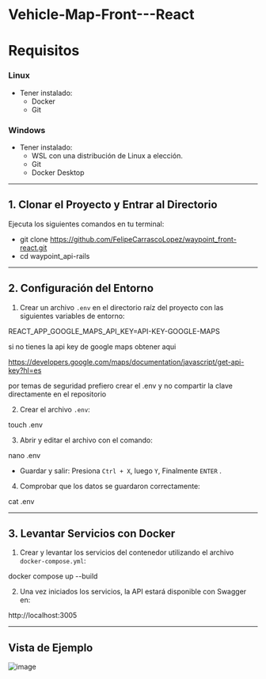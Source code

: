 # Vehicle-Map-Front---React

# Requisitos

### Linux
- Tener instalado:
  - Docker
  - Git

### Windows
- Tener instalado:
  - WSL con una distribución de Linux a elección.
  - Git
  - Docker Desktop

---

## 1. Clonar el Proyecto y Entrar al Directorio

Ejecuta los siguientes comandos en tu terminal:

- git clone https://github.com/FelipeCarrascoLopez/waypoint_front-react.git
- cd waypoint_api-rails


---

## 2. Configuración del Entorno

1. Crear un archivo `.env` en el directorio raíz del proyecto con las siguientes variables de entorno:

REACT_APP_GOOGLE_MAPS_API_KEY=API-KEY-GOOGLE-MAPS

si no tienes la api key de google maps obtener aqui 

https://developers.google.com/maps/documentation/javascript/get-api-key?hl=es

por temas de seguridad prefiero crear el .env y no compartir la clave directamente en el repositorio


2. Crear el archivo `.env`:

touch .env


3. Abrir y editar el archivo con el comando:

nano .env

- Guardar y salir: Presiona `Ctrl + X`, luego `Y`, Finalmente `ENTER` .

4. Comprobar que los datos se guardaron correctamente:

cat .env


---

## 3. Levantar Servicios con Docker

1. Crear y levantar los servicios del contenedor utilizando el archivo `docker-compose.yml`:

docker compose up --build



2. Una vez iniciados los servicios, la API estará disponible con Swagger en:

http://localhost:3005

---

## Vista de Ejemplo
![image](https://github.com/user-attachments/assets/d6b10004-7157-4653-8bf7-17dd21e4e8d0)




